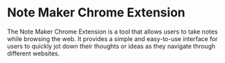 # Note Maker Chrome Extension

The Note Maker Chrome Extension is a tool that allows users to take notes while browsing the web. It provides a simple and easy-to-use interface for users to quickly jot down their thoughts or ideas as they navigate through different websites.
